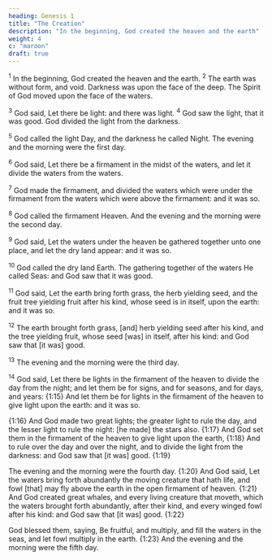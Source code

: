 ```yaml
---
heading: Genesis 1
title: "The Creation"
description: "In the beginning, God created the heaven and the earth"
weight: 4
c: "maroon"
draft: true
---
```



<sup>1</sup> In the beginning, God created the heaven and the earth. <sup>2</sup> The earth was without form, and void. Darkness was upon the face of the deep. The Spirit of God moved upon the face of the waters.

<sup>3</sup> God said, Let there be light: and there was light. <sup>4</sup> God saw the light, that it was good. God divided the light from the darkness.

<sup>5</sup> God called the light Day, and the darkness he called Night.  The evening and the morning were the first day. 

<sup>6</sup> God said, Let there be a firmament in the midst of the waters, and let it divide the waters from the waters.

<sup>7</sup> God made the firmament, and divided the waters which were under the firmament from the waters which were above the firmament: and it was so.

<sup>8</sup> God called the firmament Heaven. And the evening and the morning were the second day.

<sup>9</sup> God said, Let the waters under the heaven be gathered together unto one place, and let the dry land appear: and it was so.

<sup>10</sup> God called the dry land Earth. The gathering together of the waters He called Seas: and God saw that it was good.

<sup>11</sup> God said, Let the earth bring forth grass, the herb yielding seed, and the fruit tree yielding fruit after his kind, whose seed is in itself, upon the earth: and it was so.

<sup>12</sup> The earth brought forth grass, [and] herb yielding seed after his kind, and the tree yielding fruit, whose seed [was] in itself, after his kind: and God saw that [it was] good. 

<sup>13</sup> The evening and the morning were the third day.

<sup>14</sup> God said, Let there be lights in the firmament of the heaven to divide the day from the night; and let them be for signs, and for seasons, and for days, and years: {1:15} And let them be for lights in the firmament of the heaven to give light upon the earth: and it was so. 

{1:16} And God made two great lights; the greater light to rule the day, and the lesser light to rule the night: [he made] the stars also. {1:17} And God set them in the firmament of the heaven to give light upon the earth, {1:18} And to rule over the day and over the night, and to divide the light from the darkness: and God saw that [it was] good. {1:19} 

The evening and the morning were the fourth day. {1:20} And God said, Let the waters bring forth abundantly the moving creature that hath life, and fowl [that] may fly above the earth in the open firmament of heaven. {1:21} And God created great whales, and every living creature that moveth, which the waters brought forth abundantly, after their kind, and every winged fowl after his kind: and God saw that [it was] good. {1:22} 

God blessed them, saying, Be fruitful, and multiply, and fill the waters in the seas, and let
fowl multiply in the earth. {1:23} And the evening and the
morning were the fifth day.